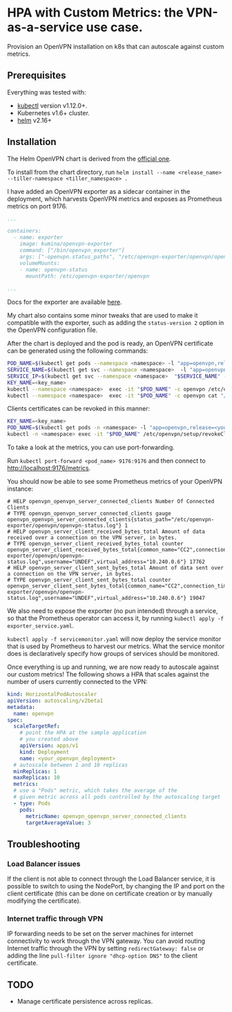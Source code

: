 # HPA with Custom Metrics: the VPN-as-a-service use case.

Provision an OpenVPN installation on k8s that can autoscale against custom metrics.

## Prerequisites

Everything was tested with:

* [kubectl](https://kubernetes.io/docs/tasks/tools/install-kubectl/) version v1.12.0+.
* Kubernetes v1.6+ cluster.
* [helm](https://helm.sh/docs/intro/install/) v2.16+

## Installation

The Helm OpenVPN chart is derived from the [official one](https://github.com/helm/charts/tree/master/stable/openvpn).

To install from the chart directory, run 
```helm install --name <release_name> --tiller-namespace <tiller_namespace> .```

I have added an OpenVPN exporter as a sidecar container in the deployment, which harvests OpenVPN metrics and exposes as Prometheus metrics on port 9176.

```YAML
...

containers:
  - name: exporter
    image: kumina/openvpn-exporter
    command: ["/bin/openvpn_exporter"]
    args: ["-openvpn.status_paths", "/etc/openvpn-exporter/openvpn/openvpn-status.log"]
    volumeMounts:
    - name: openvpn-status
      mountPath: /etc/openvpn-exporter/openvpn
      
...
```        

Docs for the exporter are available [here](https://github.com/kumina/openvpn_exporter).

My chart also contains some minor tweaks that are used to make it compatible with the exporter, such as adding the `status-version 2` option in the OpenVPN configuration file.


After the chart is deployed and the pod is ready, an OpenVPN certificate can be generated using the following commands:

```bash
POD_NAME=$(kubectl get pods --namespace <namespace> -l "app=openvpn,release=<your_release>" -o jsonpath='{ .items[0].metadata.name }')
SERVICE_NAME=$(kubectl get svc --namespace <namespace>  -l "app=openvpn,release=<your_release>" -o jsonpath='{ .items[0].metadata.name }')
SERVICE_IP=$(kubectl get svc --namespace <namespace>  "$SERVICE_NAME" -o go-template='{{ range $k, $v := (index .status.loadBalancer.ingress 0)}}{{ $v }}{{end}}')
KEY_NAME=<key_name>
kubectl --namespace <namespace>  exec -it "$POD_NAME" -c openvpn /etc/openvpn/setup/newClientCert.sh "$KEY_NAME" "$SERVICE_IP"
kubectl --namespace <namespace>  exec -it "$POD_NAME" -c openvpn cat "/etc/openvpn/certs/pki/$KEY_NAME.ovpn" > "$KEY_NAME.ovpn"
```

Clients certificates can be revoked in this manner:

```bash
KEY_NAME=<key_name>
POD_NAME=$(kubectl get pods -n <namespace> -l "app=openvpn,release=<your_release>" -o jsonpath='{.items[0].metadata.name}')
kubectl -n <namespace> exec -it "$POD_NAME" /etc/openvpn/setup/revokeClientCert.sh $KEY_NAME
```

To take a look at the metrics, you can use port-forwarding.

Run `kubectl port-forward <pod_name> 9176:9176` and then connect to [http://localhost:9176/metrics](http://localhost:9176/metrics).

You should now be able to see some Prometheus metrics of your OpenVPN instance:

```
# HELP openvpn_openvpn_server_connected_clients Number Of Connected Clients
# TYPE openvpn_openvpn_server_connected_clients gauge
openvpn_openvpn_server_connected_clients{status_path="/etc/openvpn-exporter/openvpn/openvpn-status.log"} 1
# HELP openvpn_server_client_received_bytes_total Amount of data received over a connection on the VPN server, in bytes.
# TYPE openvpn_server_client_received_bytes_total counter
openvpn_server_client_received_bytes_total{common_name="CC2",connection_time="1576248156",real_address="10.244.0.0:25878",status_path="/etc/openvpn-exporter/openvpn/openvpn-status.log",username="UNDEF",virtual_address="10.240.0.6"} 17762
# HELP openvpn_server_client_sent_bytes_total Amount of data sent over a connection on the VPN server, in bytes.
# TYPE openvpn_server_client_sent_bytes_total counter
openvpn_server_client_sent_bytes_total{common_name="CC2",connection_time="1576248156",real_address="10.244.0.0:25878",status_path="/etc/openvpn-exporter/openvpn/openvpn-status.log",username="UNDEF",virtual_address="10.240.0.6"} 19047
```

We also need to expose the exporter (no pun intended) through a service, so that the Prometheus operator can access it, by running `kubectl apply -f exporter_service.yaml`.

`kubectl apply -f servicemonitor.yaml` will now deploy the service monitor that is used by Prometheus to harvest our metrics.
What the service monitor does is declaratively specify how groups of services should be monitored.

Once everything is up and running, we are now ready to autoscale against our custom metrics! 
The following shows a HPA that scales against the number of users currently connected to the VPN:

```YAML
kind: HorizontalPodAutoscaler
apiVersion: autoscaling/v2beta1
metadata:
  name: openvpn
spec:
  scaleTargetRef:
    # point the HPA at the sample application
    # you created above
    apiVersion: apps/v1
    kind: Deployment
    name: <your_openvpn_deployment>
  # autoscale between 1 and 10 replicas
  minReplicas: 1
  maxReplicas: 10
  metrics:
  # use a "Pods" metric, which takes the average of the
  # given metric across all pods controlled by the autoscaling target
  - type: Pods
    pods:
      metricName: openvpn_openvpn_server_connected_clients
      targetAverageValue: 3
```

## Troubleshooting

### Load Balancer issues

If the client is not able to connect through the Load Balancer service, it is possible to switch to using the NodePort, by changing the IP and port on the client certificate (this can be done on certificate creation or by manually modifying the certificate).

### Internet traffic through VPN

IP forwarding needs to be set on the server machines for internet connectivity to work through the VPN gateway.
You can avoid routing Internet traffic through the VPN by setting `redirectGateway: false` or adding the line `pull-filter ignore "dhcp-option DNS"` to the client certificate.

## TODO

* Manage certificate persistence across replicas.

